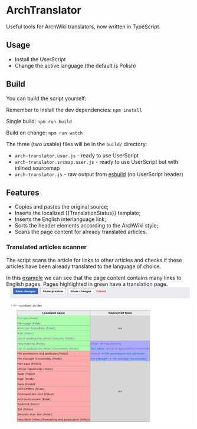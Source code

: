 # ArchTranslator
Useful tools for ArchWiki translators, now written in TypeScript.

## Usage
- Install the UserScript
- Change the active language (the default is Polish)

## Build
You can build the script yourself:

Remember to install the dev dependencies:
`npm install`

Single build:
`npm run build`

Build on change:
`npm run watch`

The three (two usable) files will be in the `build/` directory:
- `arch-translator.user.js` - ready to use UserScript
- `arch-translator.srcmap.user.js` - ready to use UserScript but with inlined sourcemap
- `arch-translator.js` - raw output from [esbuild](https://esbuild.github.io/) 
(no UserScript header)

## Features
- Copies and pastes the original source;
- Inserts the localized {{TranslationStatus}} template;
- Inserts the English interlanguage link;
- Sorts the header elements according to the ArchWiki style;
- Scans the page content for already translated articles.

### Translated articles scanner
The script scans the article for links to other articles and checks if these articles have
been already translated to the language of choice.

In this [example](https://wiki.archlinux.org/index.php?title=Wireshark_(Polski)&action=edit) we can see that the page content contains many links to English pages.
Pages highlighted in green have a translation page.
![Translated articles scanner UI](assets/translated-articles.png)
